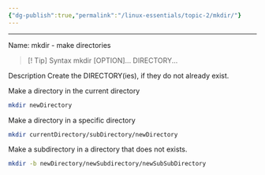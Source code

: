 ```yaml
---
{"dg-publish":true,"permalink":"/linux-essentials/topic-2/mkdir/"}
---
```


---
Name: mkdir - make directories

> [! Tip] Syntax
	mkdir [OPTION]... DIRECTORY...

Description
Create the DIRECTORY(ies), if they do not already exist.

Make a directory in the current directory
```bash
mkdir newDirectory
```

Make a directory in a specific directory
```bash
mkdir currentDirectory/subDirectory/newDirectory
```

Make a subdirectory in a directory that does not exists.
```bash
mkdir -b newDirectory/newSubdirectory/newSubSubDirectory
```